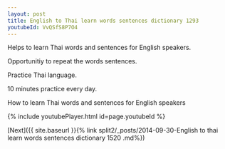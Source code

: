 ```yaml
---
layout: post
title: English to Thai learn words sentences dictionary 1293 
youtubeId: VvQSfS8P7O4
---
```

 
 
Helps to learn Thai words and sentences for English speakers.

Opportunitiy to repeat the words sentences. 

Practice Thai language. 
 
10 minutes practice every day. 
 
How to learn Thai words and sentences for English speakers 
 
{% include youtubePlayer.html id=page.youtubeId %}
 
 
[Next]({{ site.baseurl }}{% link  split2/_posts/2014-09-30-English to thai learn words sentences dictionary 1520 .md%})
 

